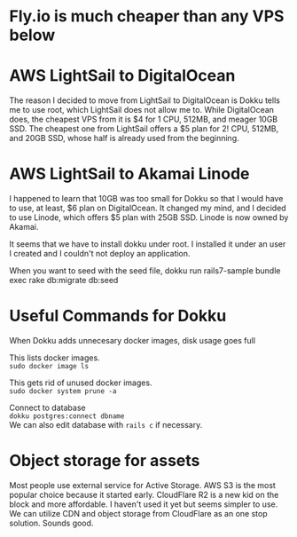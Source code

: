 # Fly.io is much cheaper than any VPS below

# AWS LightSail to DigitalOcean

The reason I decided to move from LightSail to DigitalOcean is Dokku tells me to use root, which LightSail does not allow me to.
While DigitalOcean does, the cheapest VPS from it is $4 for 1 CPU, 512MB, and meager 10GB SSD. The cheapest one from LightSail offers
a $5 plan for 2! CPU, 512MB, and 20GB SSD, whose half is already used from the beginning.

# AWS LightSail to Akamai Linode

I happened to learn that 10GB was too small for Dokku so that I would have to use, at least, $6 plan on DigitalOcean.
It changed my mind, and I decided to use Linode, which offers $5 plan with 25GB SSD. Linode is now owned by Akamai.

It seems that we have to install dokku under root. I installed it under an user I created and I couldn't not deploy
an application. 


When you want to seed with the seed file,
dokku run rails7-sample bundle exec rake db:migrate db:seed


# Useful Commands for Dokku

When Dokku adds unnecesary docker images, disk usage goes full

This lists docker images.  
`sudo docker image ls`

This gets rid of unused docker images.  
`sudo docker system prune -a`

Connect to database  
`dokku postgres:connect dbname`  
We can also edit database with `rails c` if necessary.


# Object storage for assets

Most people use external service for Active Storage. AWS S3 is the most popular choice because it started early.
CloudFlare R2 is a new kid on the block and more affordable. I haven't used it yet but seems simpler to use.
We can utilize CDN and object storage from CloudFlare as an one stop solution. Sounds good.
